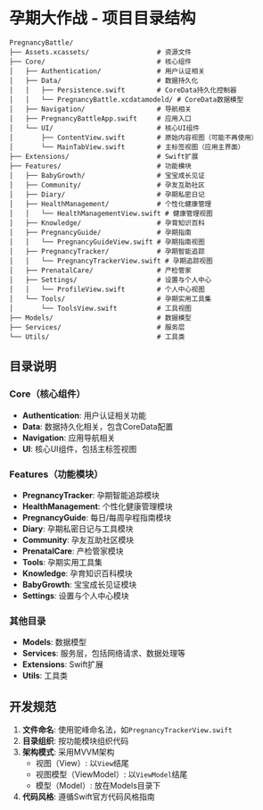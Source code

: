 # 孕期大作战 - 项目目录结构

```
PregnancyBattle/
├── Assets.xcassets/                 # 资源文件
├── Core/                            # 核心组件
│   ├── Authentication/              # 用户认证相关
│   ├── Data/                        # 数据持久化
│   │   ├── Persistence.swift        # CoreData持久化控制器
│   │   └── PregnancyBattle.xcdatamodeld/ # CoreData数据模型
│   ├── Navigation/                  # 导航相关
│   ├── PregnancyBattleApp.swift     # 应用入口
│   └── UI/                          # 核心UI组件
│       ├── ContentView.swift        # 原始内容视图（可能不再使用）
│       └── MainTabView.swift        # 主标签视图（应用主界面）
├── Extensions/                      # Swift扩展
├── Features/                        # 功能模块
│   ├── BabyGrowth/                  # 宝宝成长见证
│   ├── Community/                   # 孕友互助社区
│   ├── Diary/                       # 孕期私密日记
│   ├── HealthManagement/            # 个性化健康管理
│   │   └── HealthManagementView.swift # 健康管理视图
│   ├── Knowledge/                   # 孕育知识百科
│   ├── PregnancyGuide/              # 孕期指南
│   │   └── PregnancyGuideView.swift # 孕期指南视图
│   ├── PregnancyTracker/            # 孕期智能追踪
│   │   └── PregnancyTrackerView.swift # 孕期追踪视图
│   ├── PrenatalCare/                # 产检管家
│   ├── Settings/                    # 设置与个人中心
│   │   └── ProfileView.swift        # 个人中心视图
│   └── Tools/                       # 孕期实用工具集
│       └── ToolsView.swift          # 工具视图
├── Models/                          # 数据模型
├── Services/                        # 服务层
└── Utils/                           # 工具类
```

## 目录说明

### Core（核心组件）
- **Authentication**: 用户认证相关功能
- **Data**: 数据持久化相关，包含CoreData配置
- **Navigation**: 应用导航相关
- **UI**: 核心UI组件，包括主标签视图

### Features（功能模块）
- **PregnancyTracker**: 孕期智能追踪模块
- **HealthManagement**: 个性化健康管理模块
- **PregnancyGuide**: 每日/每周孕程指南模块
- **Diary**: 孕期私密日记与工具模块
- **Community**: 孕友互助社区模块
- **PrenatalCare**: 产检管家模块
- **Tools**: 孕期实用工具集
- **Knowledge**: 孕育知识百科模块
- **BabyGrowth**: 宝宝成长见证模块
- **Settings**: 设置与个人中心模块

### 其他目录
- **Models**: 数据模型
- **Services**: 服务层，包括网络请求、数据处理等
- **Extensions**: Swift扩展
- **Utils**: 工具类

## 开发规范

1. **文件命名**: 使用驼峰命名法，如`PregnancyTrackerView.swift`
2. **目录组织**: 按功能模块组织代码
3. **架构模式**: 采用MVVM架构
   - 视图（View）: 以`View`结尾
   - 视图模型（ViewModel）: 以`ViewModel`结尾
   - 模型（Model）: 放在Models目录下
4. **代码风格**: 遵循Swift官方代码风格指南
